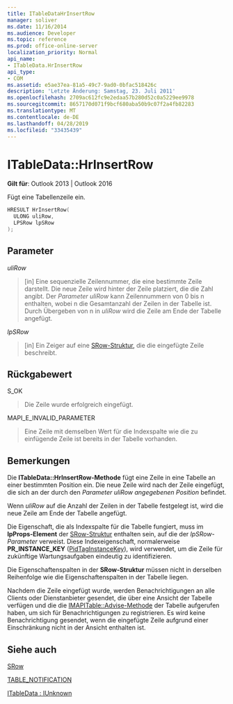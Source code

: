 ```yaml
---
title: ITableDataHrInsertRow
manager: soliver
ms.date: 11/16/2014
ms.audience: Developer
ms.topic: reference
ms.prod: office-online-server
localization_priority: Normal
api_name:
- ITableData.HrInsertRow
api_type:
- COM
ms.assetid: e5ae37ea-81a5-49c7-9ad0-0bfac518426c
description: 'Letzte Änderung: Samstag, 23. Juli 2011'
ms.openlocfilehash: 2709ac612fc9e2edaa57b280d52c0a5229ee9978
ms.sourcegitcommit: 8657170d071f9bcf680aba50b9c07f2a4fb82283
ms.translationtype: MT
ms.contentlocale: de-DE
ms.lasthandoff: 04/28/2019
ms.locfileid: "33435439"
---
```

# <a name="itabledatahrinsertrow"></a>ITableData::HrInsertRow

  
  
**Gilt für**: Outlook 2013 | Outlook 2016 
  
Fügt eine Tabellenzeile ein. 
  
```cpp
HRESULT HrInsertRow(
  ULONG uliRow,
  LPSRow lpSRow
);
```

## <a name="parameters"></a>Parameter

 _uliRow_
  
> [in] Eine sequenzielle Zeilennummer, die eine bestimmte Zeile darstellt. Die neue Zeile wird hinter der Zeile platziert, die die Zahl angibt. Der  _Parameter uliRow_ kann Zeilennummern von 0 bis n enthalten, wobei n die Gesamtanzahl der Zeilen in der Tabelle ist. Durch Übergeben von n in  _uliRow_ wird die Zeile am Ende der Tabelle angefügt. 
    
 _lpSRow_
  
> [in] Ein Zeiger auf eine [SRow-Struktur,](srow.md) die die eingefügte Zeile beschreibt. 
    
## <a name="return-value"></a>Rückgabewert

S_OK 
  
> Die Zeile wurde erfolgreich eingefügt.
    
MAPI_E_INVALID_PARAMETER 
  
> Eine Zeile mit demselben Wert für die Indexspalte wie die zu einfügende Zeile ist bereits in der Tabelle vorhanden.
    
## <a name="remarks"></a>Bemerkungen

Die **ITableData::HrInsertRow-Methode** fügt eine Zeile in eine Tabelle an einer bestimmten Position ein. Die neue Zeile wird nach der Zeile eingefügt, die sich an der durch den  _Parameter uliRow angegebenen Position_ befindet. 
  
Wenn  _uliRow_ auf die Anzahl der Zeilen in der Tabelle festgelegt ist, wird die neue Zeile am Ende der Tabelle angefügt. 
  
Die Eigenschaft, die als Indexspalte für die Tabelle fungiert, muss im **lpProps-Element** der [SRow-Struktur](srow.md) enthalten sein, auf die der  _lpSRow-Parameter_ verweist. Diese Indexeigenschaft, normalerweise **PR_INSTANCE_KEY** ([PidTagInstanceKey](pidtaginstancekey-canonical-property.md)), wird verwendet, um die Zeile für zukünftige Wartungsaufgaben eindeutig zu identifizieren.
  
Die Eigenschaftenspalten in der **SRow-Struktur** müssen nicht in derselben Reihenfolge wie die Eigenschaftenspalten in der Tabelle liegen. 
  
Nachdem die Zeile eingefügt wurde, werden Benachrichtigungen an alle Clients oder Dienstanbieter gesendet, die über eine Ansicht der Tabelle verfügen und die die [IMAPITable::Advise-Methode](imapitable-advise.md) der Tabelle aufgerufen haben, um sich für Benachrichtigungen zu registrieren. Es wird keine Benachrichtigung gesendet, wenn die eingefügte Zeile aufgrund einer Einschränkung nicht in der Ansicht enthalten ist. 
  
## <a name="see-also"></a>Siehe auch



[SRow](srow.md)
  
[TABLE_NOTIFICATION](table_notification.md)
  
[ITableData : IUnknown](itabledataiunknown.md)

